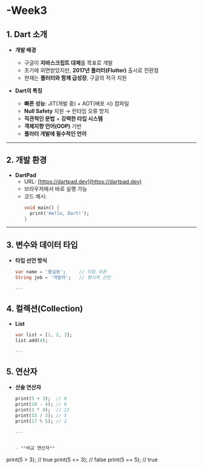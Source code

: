 # -Week3

## 1. Dart 소개  
- **개발 배경**  
  - 구글이 **자바스크립트 대체**를 목표로 개발  
  - 초기에 외면받았지만, **2017년 플러터(Flutter)** 출시로 전환점  
  - 현재는 **플러터와 함께 급성장**, 구글의 적극 지원  

- **Dart의 특징**  
  - **빠른 성능**: JIT(개발 중) + AOT(배포 시) 컴파일  
  - **Null Safety** 지원 → 런타임 오류 방지  
  - **직관적인 문법** + **강력한 타입 시스템**  
  - **객체지향 언어(OOP)** 기반  
  - **플러터 개발에 필수적인 언어**

---

## 2. 개발 환경  
- **DartPad**  
  - URL: [https://dartpad.dev](https://dartpad.dev)  
  - 브라우저에서 바로 실행 가능  
  - 코드 예시:
    ```dart
    void main() {
      print('Hello, Dart!');
    }
    ```

---

## 3. 변수와 데이터 타입  
- **타입 선언 방식**
  ```dart
  var name = '홍길동';     // 타입 추론
  String job = '개발자';   // 명시적 선언

  ---

## 4. 컬렉션(Collection)  
- **List**
  ```dart
  var list = [1, 2, 3];
  list.add(4);

  ---

## 5. 연산자  
- **산술 연산자**
  ```dart
  print(5 + 3);  // 8
  print(10 - 4); // 6
  print(3 * 4);  // 12
  print(15 / 3); // 5
  print(17 % 5); // 2

  ---

  
  - **비교 연산자**
print(5 > 3);   // true
print(5 <= 3);  // false
print(5 == 5);  // true


